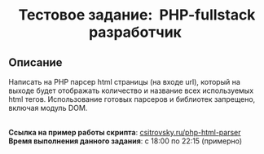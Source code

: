<h1 align="center">Тестовое задание:  PHP-fullstack разработчик </h1>

## Описание
Написать на PHP парсер html страницы (на входе url), который на выходе будет отображать количество и название всех используемых html тегов. Использование готовых парсеров и библиотек запрещено, включая модуль DOM.

<br>**Ссылка на пример работы скрипта**: [csitrovsky.ru/php-html-parser](https://csitrovsky.ru/php-html-parser/public/)
<br>**Время выполнения данного задания**: с 18:00 по 22:15 (примерно)
